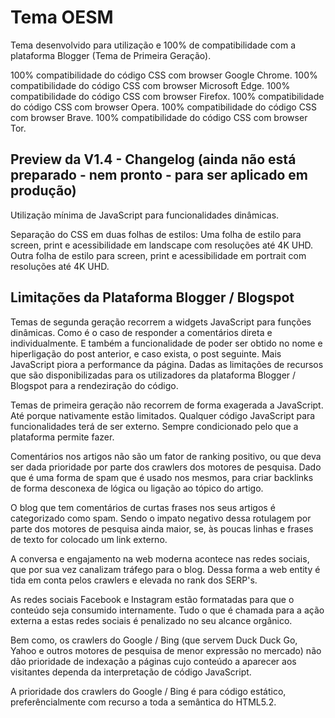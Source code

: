 # Tema OESM

Tema desenvolvido para utilização e 100% de compatibilidade com a plataforma Blogger (Tema de Primeira Geração).

100% compatibilidade do código CSS com browser Google Chrome.
100% compatibilidade do código CSS com browser Microsoft Edge.
100% compatibilidade do código CSS com browser Firefox.
100% compatibilidade do código CSS com browser Opera.
100% compatibilidade do código CSS com browser Brave.
100% compatibilidade do código CSS com browser Tor.

## Preview da V1.4 - Changelog (ainda não está preparado - nem pronto - para ser aplicado em produção)

Utilização mínima de JavaScript para funcionalidades dinâmicas.

Separação do CSS em duas folhas de estilos: Uma folha de estilo para screen, print e acessibilidade em landscape com resoluções até 4K UHD. Outra folha de estilo para screen, print e acessibilidade em portrait com resoluções até 4K UHD.

## Limitações da Plataforma Blogger / Blogspot

Temas de segunda geração recorrem a widgets JavaScript para funções dinâmicas. Como é o caso de responder a comentários direta e individualmente. E também a funcionalidade de poder ser obtido no nome e hiperligação do post anterior, e caso exista, o post seguinte. Mais JavaScript piora a performance da página. Dadas as limitações de recursos que são disponibilizadas para os utilizadores da plataforma Blogger / Blogspot para a rendeziração do código. 

Temas de primeira geração não recorrem de forma exagerada a JavaScript. Até porque nativamente estão limitados. Qualquer código JavaScript para funcionalidades terá de ser externo. Sempre condicionado pelo que a plataforma permite fazer.

Comentários nos artigos não são um fator de ranking positivo, ou que deva ser dada prioridade por parte dos crawlers dos motores de pesquisa. Dado que é uma forma de spam que é usado nos mesmos, para criar backlinks de forma desconexa de lógica ou ligação ao tópico do artigo. 

O blog que tem comentários de curtas frases nos seus artigos é categorizado como spam. Sendo o impato negativo dessa rotulagem por parte dos motores de pesquisa ainda maior, se, às poucas linhas e frases de texto for colocado um link externo.

A conversa e engajamento na web moderna acontece nas redes sociais, que por sua vez canalizam tráfego para o blog. Dessa forma a web entity é tida em conta pelos crawlers e elevada no rank dos SERP's.

As redes sociais Facebook e Instagram estão formatadas para que o conteúdo seja consumido internamente. Tudo o que é chamada para a ação externa a estas redes sociais é penalizado no seu alcance orgânico.

Bem como, os crawlers do Google / Bing (que servem Duck Duck Go, Yahoo e outros motores de pesquisa de menor expressão no mercado) não dão prioridade de indexação a páginas cujo conteúdo a aparecer aos visitantes dependa da interpretação de código JavaScript. 

A prioridade dos crawlers do Google / Bing é para código estático, preferêncialmente com recurso a toda a semântica do HTML5.2. 
